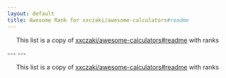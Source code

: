 ```yaml
---
layout: default
title: Awesome Rank for xxczaki/awesome-calculators#readme
---
```


<p align="center">
	This list is a copy of <a href="https://github.com/xxczaki/awesome-calculators#readme">xxczaki/awesome-calculators#readme</a> with ranks
</p>
---
---
<p align="center">
	This list is a copy of <a href="https://github.com/xxczaki/awesome-calculators#readme">xxczaki/awesome-calculators#readme</a> with ranks
</p>
